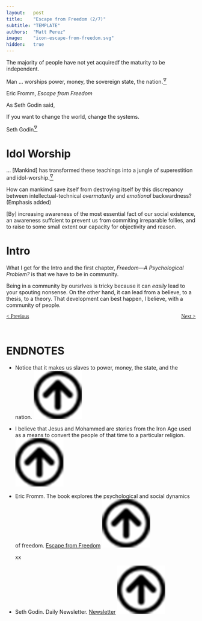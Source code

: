 ```yaml
---
layout:   post
title:    "Escape from Freedom (2/7)"
subtitle: "TEMPLATE"
authors:  "Matt Perez"
image:    "icon-escape-from-freedom.svg"
hidden:   true
---
```


<div style='display:none; '>
 <p><em>Escape from Freedom</em> was published in 1941. Pim de Morre, co-founder of <em>Corporate Rebels</em>, reminded me of <em>Escape from Freedom</em> which I first read when I was 18-19 years old (I am a mere 73 now).</p>
</div>

<div class="_citation">
 <p>The majority of people have not yet acquiredf the maturity to be independent.</p>
 
 <p>Man &hellip; worships power, money, the sovereign state, the nation.<a href='#en01'><sup id='bm01'>&hairsp;&nabla;&hairsp;</sup></a></p>

 <p id="_signature">Eric Fromm, <em>Escape from Freedom</em></p>
</div>

<p>As Seth Godin said,</p>
 <div class="_citation">
  <p>If you want to change the world, change the systems.</p>
  <p id="_signature">Seth Godin<a href='#en02'><sup id='bm02'>&hairsp;&nabla;&hairsp;</sup></a></p>
 </div>

<h1>Idol Worship</h1>
 <div class="_citation">
  <p>&hellip; [Mankind] has transformed these teachings into a jungle of superestition and idol-worship.<a href='#en03'><sup id='bm03'>&hairsp;&nabla;&hairsp;</sup></a></p>
  <p>How can mankimd save itself from destroying itself by this discrepancy between intellectual-technical <em>overmaturity</em> and <em>emotional</em> backwardness? (Emphasis added)</p>
  <p>[By] increasing awareness of the most essential fact of our social existence, an awareness suffcient to prevent us from commiting irreparable follies, and to raise to some small extent our capacity for objectivity and reason.</p>
 </div>

<h1>Intro</h1>
 <p>What I get for the Intro and the first chapter, <em>Freedom&mdash;A Psychological Problem?</em> is that we have to be in community.</p>
 <p>Being in a community by oursrlves is tricky because it can <em>easily</em> lead to your spouting nonsense. On the other hand, it can lead from a believe, to a thesis, to a theory. That development can best happen, I believe, with a community of people.</p>

<div style="margin-bottom:1in; font-family: American Typewriter, serif; ">
 <span style="float:left; ">
  <a href="https://radicalcompanies.com/2024/12/21/escape-from-freedom">&lt; Previous</a>
 </span>
 <span style="float:right; ">
  <a href="https://radicalcompanies.com/2024/12/23/escape-from-freedom">Next &gt;</a>
 </span>
</div>

<h1 class="_section">ENDNOTES</h1>
 <ul>
  <li id="en01">
   <p class="_list-item">
    Notice that it makes us slaves to power, money, the state, and the nation.
    <a class="_uparrow" href="#bm01"><img src="/assets/img/arrow-up-icon.png"></a>
   </p>
  </li>
  <li id="en02">
   <p class="_list-item">
    I believe that Jesus and Mohammed are stories from the Iron Age used as a means to convert the people of that time to a particular religion.
    <a class="_uparrow" href="#bm02"><img src="/assets/img/arrow-up-icon.png"></a>
   </p>
  </li>
  <li id="en03">
   <p class="_list-item">
    Eric Fromm.
    The book explores the psychological and social dynamics of freedom.
    <a href="https://www.amazon.com/Escape-Freedom-Erich-Fromm/dp/0805031499" target="_blank">Escape from Freedom</a>
    <a class="_uparrow" href="#bm03"><img src="/assets/img/arrow-up-icon.png"></a>
   </p>
  </li>
  xx
  <li id="en04">
   <p class="_list-item">
    Seth Godin.
    Daily Newsletter.
    <a href="https://seths.blog/2024/12/our-new-school/" target="_blank">Newsletter</a>
    <a class="_uparrow" href="#bm04"><img src="/assets/img/arrow-up-icon.png"></a>
   </p>
  </li>
 </ul>
